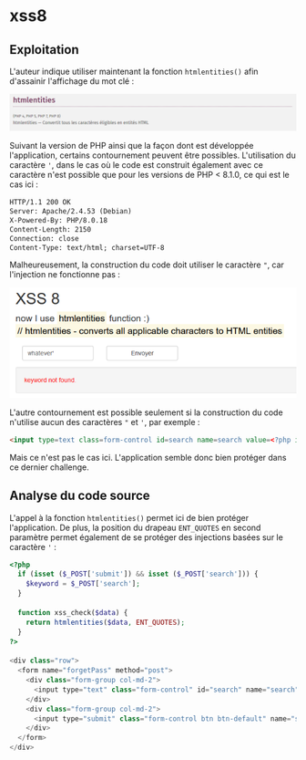 # xss8

## Exploitation

L'auteur indique utiliser maintenant la fonction `htmlentities()` afin d'assainir l'affichage du mot clé :&#x20;

![](<../../../.gitbook/assets/image (18) (3).png>)

Suivant la version de PHP ainsi que la façon dont est développée l'application, certains contournement peuvent être possibles. L'utilisation du caractère `'`, dans le cas où le code est construit également avec ce caractère n'est possible que pour les versions de PHP < 8.1.0, ce qui est le cas ici :&#x20;

```http
HTTP/1.1 200 OK
Server: Apache/2.4.53 (Debian)
X-Powered-By: PHP/8.0.18
Content-Length: 2150
Connection: close
Content-Type: text/html; charset=UTF-8
```

Malheureusement, la construction du code doit utiliser le caractère `"`, car l'injection ne fonctionne pas :&#x20;

![](<../../../.gitbook/assets/image (44).png>)

L'autre contournement est possible seulement si la construction du code n'utilise aucun des caractères `"` et `'`, par exemple :&#x20;

```html
<input type=text class=form-control id=search name=search value=<?php if (isset ($keyword) && !empty ($keyword)){ echo xss_check($keyword); }?> placeholder="keyword" required>
```

Mais ce n'est pas le cas ici. L'application semble donc bien protéger dans ce dernier challenge.

## Analyse du code source

L'appel à la fonction `htmlentities()` permet ici de bien protéger l'application. De plus, la position du drapeau `ENT_QUOTES` en second paramètre permet également de se protéger des injections basées sur le caractère `'` :&#x20;

```php
<?php
  if (isset ($_POST['submit']) && isset ($_POST['search'])) {
    $keyword = $_POST['search'];
  }

  function xss_check($data) {
    return htmlentities($data, ENT_QUOTES);
  }
?>

<div class="row">
  <form name="forgetPass" method="post">
    <div class="form-group col-md-2">
      <input type="text" class="form-control" id="search" name="search" value="<?php if (isset ($keyword) && !empty ($keyword)){ echo xss_check($keyword); }?>" placeholder="keyword" required>
    </div>
    <div class="form-group col-md-2">
      <input type="submit" class="form-control btn btn-default" name="submit">
    </div>
  </form>
</div>
```
